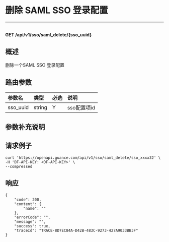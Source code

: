 # 删除 SAML SSO 登录配置

---

<br />**GET /api/v1/sso/saml_delete/\{sso_uuid\}**

## 概述
删除一个SAML SSO 登录配置




## 路由参数

| 参数名        | 类型     | 必选   | 说明              |
|:-----------|:-------|:-----|:----------------|
| sso_uuid | string | Y | sso配置项id<br> |


## 参数补充说明





## 请求例子
```shell
curl 'https://openapi.guance.com/api/v1/sso/saml_delete/sso_xxxx32' \
-H 'DF-API-KEY: <DF-API-KEY>' \
--compressed 
```




## 响应
```shell
{
    "code": 200,
    "content": {
        "name": ""
    },
    "errorCode": "",
    "message": "",
    "success": true,
    "traceId": "TRACE-8D7EC84A-D42B-483C-9273-427A9033BB3F"
} 
```




